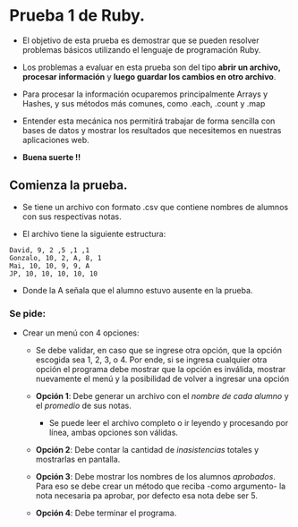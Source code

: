 # Prueba 1 de Ruby.

- El objetivo de esta prueba es demostrar que se pueden resolver problemas básicos utilizando el lenguaje de programación Ruby.

- Los problemas a evaluar en esta prueba son del tipo **abrir un archivo, procesar información** y **luego guardar los cambios en otro archivo**.

- Para procesar la información ocuparemos principalmente Arrays y Hashes, y sus métodos más comunes, como .each, .count y .map

- Entender esta mecánica nos permitirá trabajar de forma sencilla con bases de datos y mostrar los resultados que necesitemos en nuestras aplicaciones web.

- **Buena suerte !!**

## Comienza la prueba.

- Se tiene un archivo con formato .csv que contiene nombres de alumnos con sus respectivas notas.

- El archivo tiene la siguiente estructura:

~~~
David, 9, 2 ,5 ,1 ,1
Gonzalo, 10, 2, A, 8, 1
Mai, 10, 10, 9, 9, A
JP, 10, 10, 10, 10, 10
~~~

- Donde la A señala que el alumno estuvo ausente en la prueba.

### Se pide:
* Crear un menú con 4 opciones:

  * Se debe validar, en caso que se ingrese otra opción, que la opción escogida sea 1, 2, 3, o 4. Por ende, si se ingresa cualquier otra opción el programa debe mostrar que la opción es inválida, mostrar nuevamente el menú y la posibilidad de volver a ingresar una opción

  * **Opción 1**: Debe generar un archivo con el *nombre de cada alumno* y el *promedio* de sus notas.
    * Se puede leer el archivo completo o ir leyendo y procesando por línea, ambas opciones son válidas.

  * **Opción 2**: Debe contar la cantidad de *inasistencias* totales y mostrarlas en pantalla.

  * **Opción 3**: Debe mostrar los nombres de los alumnos *aprobados*. Para eso se debe crear un método que reciba -como argumento- la nota necesaria pa aprobar, por defecto esa nota debe ser 5.

  * **Opción 4**: Debe terminar el programa.

